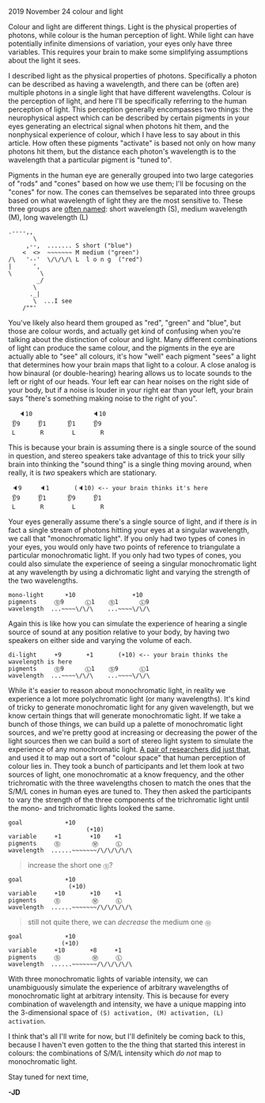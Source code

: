 <pmeta id="created">2019 November 24</pmeta>
<pmeta id="title">colour and light</pmeta>

Colour and light are different things.
Light is the physical properties of photons, while colour is the human perception of light.
While light can have potentially infinite dimensions of variation, your eyes only have three variables.
This requires your brain to make some simplifying assumptions about the light it sees.

I described light as the physical properties of photons.
Specifically a photon can be described as having a wavelength, and there can be (often are) multiple photons in a single light that have different wavelengths.
Colour is the perception of light, and here I'll be specifically referring to the human perception of light.
This perception generally encompasses two things: the neurophysical aspect which can be described by certain pigments in your eyes generating an electrical signal when photons hit them,
and the nonphysical experience of colour, which I have less to say about in this article.
How often these pigments "activate" is based not only on how many photons hit them, but the distance each photon's wavelength is to the wavelength that a particular pigment is "tuned to".

Pigments in the human eye are generally grouped into two large categories of "rods" and "cones" based on how we use them; I'll be focusing on the "cones" for now.
The cones can themselves be separated into three groups based on what wavelength of light they are the most sensitive to.
These three groups are [often named](https://en.wikipedia.org/wiki/CIE_1931_color_space#Tristimulus_values): short wavelength (S), medium wavelength (M), long wavelength (L)

 
	.----,,   
	       \ 
	     ,--,  ....... S short ("blue")
	    <  <>  ~~~~~~~ M medium ("green")
	/\   '--'  \/\/\/\ L  l o n g  ("red")
	|      ', 
	\        \ 
	        _/ 
	       \   
	      ._|
	       \  ...I see
	    /""'

You've likely also heard them grouped as "red", "green" and "blue", but those are colour words, and actually get kind of confusing when you're talking about the distinction of colour and light.
Many different combinations of light can produce the same colour, and the pigments in the eye are actually able to "see" all colours, it's how "well" each pigment "sees" a light that determines how your brain maps that light to a colour.
A close analog is how binaural (or double-hearing) hearing allows us to locate sounds to the left or right of our heads.
Your left ear can hear noises on the right side of your body, but if a noise is louder in your right ear than your left, your brain says "there's something making noise to the right of you".

	   🔈10                 🔈10
	 👂9     👂1      👂1     👂9
	 L       R        L       R

This is because your brain is assuming there is a single source of the sound in question, and stereo speakers take advantage of this to trick your silly brain into thinking the "sound thing" is a single thing moving around, when really, it is _two_ speakers which are stationary.

	 🔈9     🔈1       (🔈10) <-- your brain thinks it's here
	 👂9     👂1      👂9     👂1
	 L       R        L       R

Your eyes generally assume there's a single source of light, and if there _is_ in fact a single stream of photons hitting your eyes at a singular wavelength, we call that "monochromatic light".
If you only had two types of cones in your eyes, you would only have two points of reference to triangulate a particular monochromatic light.
If you only had two types of cones, you could also simulate the experience of seeing a singular monochromatic light at any wavelength by using a dichromatic light and varying the strength of the two wavelengths.

	mono-light      ☀️10                ☀️10
	pigments     Ⓢ9      Ⓛ1    Ⓢ1      Ⓛ9
	wavelength  ...~~~~\/\/\    ...~~~~\/\/\ 

Again this is like how you can simulate the experience of hearing a single source of sound at any position relative to your body, by having two speakers on either side and varying the volume of each.

	di-light     ☀️9       ☀️1       (☀️10) <-- your brain thinks the wavelength is here
	pigments     Ⓢ9      Ⓛ1    Ⓢ9      Ⓛ1
	wavelength  ...~~~~\/\/\    ...~~~~\/\/\ 

While it's easier to reason about monochromatic light, in reality we experience a lot more polychromatic light (or many wavelengths).
It's kind of tricky to generate monochromatic light for any given wavelength, but we know certain things that will generate monochromatic light.
If we take a bunch of those things, we can build up a palette of monochromatic light sources, and we're pretty good at increasing or decreasing the power of the light sources then we can build a sort of stereo light system to simulate the experience of any monochromatic light.
[A pair of researchers did just that](https://en.wikipedia.org/wiki/CIE_1931_color_space), and used it to map out a sort of "colour space" that human perception of colour lies in.
They took a bunch of participants and let them look at two sources of light, one monochromatic at a know frequency, and the other trichromatic with the three wavelengths chosen to match the ones that the S/M/L cones in human eyes are tuned to.
They then asked the participants to vary the strength of the three components of the trichromatic light until the mono- and trichromatic lights looked the same.


	goal            ☀️10 
	                      (☀️10)
	variable     ☀️1        ☀️10    ☀️1 
	pigments     Ⓢ         Ⓜ     Ⓛ  
	wavelength  ......~~~~~~~/\/\/\/\/\ 


> increase the short one `Ⓢ`?

	goal            ☀️10 
	                 (☀️10)
	variable     ☀️10       ☀️10    ☀️1 
	pigments     Ⓢ         Ⓜ     Ⓛ  
	wavelength  ......~~~~~~~/\/\/\/\/\ 

> still not quite there, we can _decrease_ the medium one `Ⓜ`

	goal            ☀️10 
	               (☀️10)
	variable     ☀️10       ☀️8     ☀️1 
	pigments     Ⓢ         Ⓜ     Ⓛ  
	wavelength  ......~~~~~~~/\/\/\/\/\ 

With three monochromatic lights of variable intensity, we can unambiguously simulate the experience of arbitrary wavelengths of monochromatic light at arbitrary intensity.
This is because for every combination of wavelength and intensity, we have a unique mapping into the 3-dimensional space of `(S) activation, (M) activation, (L) activation`.

I think that's all I'll write for now, but I'll definitely be coming back to this, because I haven't even gotten to the the thing that started this interest in colours: the combinations of S/M/L intensity which *do not* map to monochromatic light.

Stay tuned for next time,

**-JD**
